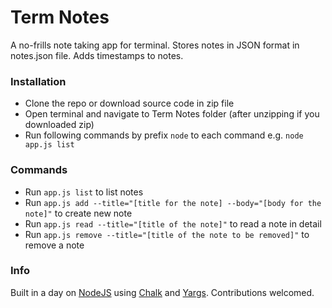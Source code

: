 # Term Notes
A no-frills note taking app for terminal. Stores notes in JSON format in notes.json file. Adds timestamps to notes.

### Installation
- Clone the repo or download source code in zip file
- Open terminal and navigate to Term Notes folder (after unzipping if you downloaded zip)
- Run following commands by prefix `node` to each command e.g. `node app.js list`

### Commands

- Run `app.js list` to list notes
- Run `app.js add --title="[title for the note] --body="[body for the note]"` to create new note
- Run `app.js read --title="[title of the note]"` to read a note in detail
- Run `app.js remove --title="[title of the note to be removed]"` to remove a note 

### Info
Built in a day on [NodeJS](http://nodejs.org/ "NodeJS") using [Chalk](https://www.npmjs.com/package/chalk "Chalk") and [Yargs](https://www.npmjs.com/package/yargs "Yargs"). Contributions welcomed.